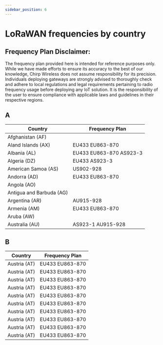 ```yaml
---
sidebar_position: 6
---
```


# LoRaWAN frequencies by country

## Frequency Plan Disclaimer:
The frequency plan provided here is intended for reference purposes only. While we have made efforts to ensure its accuracy to the best of our knowledge, Chirp Wireless does not assume responsibility for its precision. Individuals deploying gateways are strongly advised to thoroughly check and adhere to local regulations and legal requirements pertaining to radio frequency usage before deploying any IoT solution. It is the responsibility of the user to ensure compliance with applicable laws and guidelines in their respective regions.

## A
| Country      | Frequency Plan |
| ----------- | ----------- |
| Afghanistan (AF)      |        |
| Aland Islands (AX)  |   EU433  EU863-870   |
| Albania (AL)  |  EU433 EU863-870  AS923-3   |  
| Algeria (DZ)      |  EU433  AS923-3    |
| American Samoa (AS)      |  US902-928    |
| Andorra (AD)     |  EU433  EU863-870    |
| Angola (AO)      |      |
| Antigua and Barbuda (AG)      |      |
| Argentina (AR)      |  AU915-928    |
| Armenia (AM)      |  EU433  EU863-870    |
| Aruba (AW)      |      |
| Australia (AU)      |  AS923-1  AU915-928  |



## B
| Country      | Frequency Plan |
| ----------- | ----------- |
| Austria (AT)      |  EU433  EU863-870    |
| Austria (AT)      |  EU433  EU863-870    |
| Austria (AT)      |  EU433  EU863-870    |
| Austria (AT)      |  EU433  EU863-870    |
| Austria (AT)      |  EU433  EU863-870    |
| Austria (AT)      |  EU433  EU863-870    |
| Austria (AT)      |  EU433  EU863-870    |
| Austria (AT)      |  EU433  EU863-870    |
| Austria (AT)      |  EU433  EU863-870    |
| Austria (AT)      |  EU433  EU863-870    |
